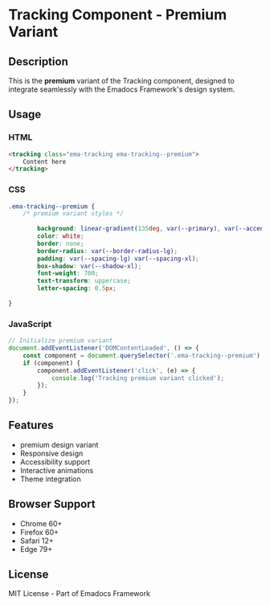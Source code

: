 # Tracking Component - Premium Variant

## Description
This is the **premium** variant of the Tracking component, designed to integrate seamlessly with the Emadocs Framework's design system.

## Usage

### HTML
```html
<tracking class="ema-tracking ema-tracking--premium">
    Content here
</tracking>
```

### CSS
```css
.ema-tracking--premium {
    /* premium variant styles */
    
        background: linear-gradient(135deg, var(--primary), var(--accent));
        color: white;
        border: none;
        border-radius: var(--border-radius-lg);
        padding: var(--spacing-lg) var(--spacing-xl);
        box-shadow: var(--shadow-xl);
        font-weight: 700;
        text-transform: uppercase;
        letter-spacing: 0.5px;
    
}
```

### JavaScript
```javascript
// Initialize premium variant
document.addEventListener('DOMContentLoaded', () => {
    const component = document.querySelector('.ema-tracking--premium');
    if (component) {
        component.addEventListener('click', (e) => {
            console.log('Tracking premium variant clicked');
        });
    }
});
```

## Features
- premium design variant
- Responsive design
- Accessibility support
- Interactive animations
- Theme integration

## Browser Support
- Chrome 60+
- Firefox 60+
- Safari 12+
- Edge 79+

## License
MIT License - Part of Emadocs Framework
